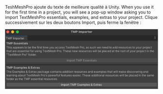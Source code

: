 TeshMeshPro ajoute du texte de meilleure qualité à Unity. When you use it for the first time in a project, you will see a pop-up window asking you to import TextMeshPro essentials, examples, and extras to your project. Clique successivement sur les deux boutons Import, puis ferme la fenêtre :

![TextMeshPro dialogue box with two buttons to click to import assets.](images/TMP-importer.png)
